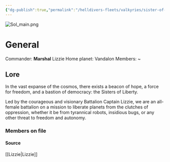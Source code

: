 ```yaml
---
{"dg-publish":true,"permalink":"/helldivers-fleets/valkyries/sister-of-liberty/","noteIcon":"","created":"2024-03-23T14:55:48.027+01:00","updated":"2024-03-23T23:27:12.535+01:00"}
---
```


![Sol_main.png](/img/user/Images/Sol_main.png)
# General
Commander: **Marshal** Lizzie
Home planet: Vandalon
Members: ~

## Lore
In the vast expanse of the cosmos, there exists a beacon of hope, a force for freedom, and a bastion of democracy: the Sisters of Liberty. 

Led by the courageous and visionary Battalion Captain Lizzie, 
we are an all-female battalion on a mission to liberate planets from the clutches of oppression, whether it be from tyrannical robots, insidious bugs, or any other threat to freedom and autonomy.


### Members on file

#### Source
[[Lizzie\|Lizzie]]